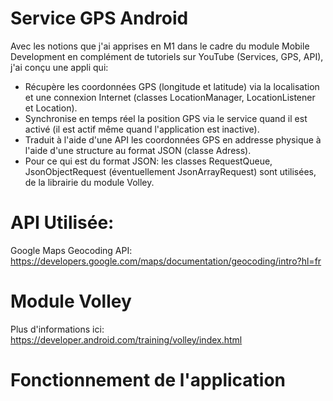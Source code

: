 # Service GPS Android
Avec les notions que j'ai apprises en M1 dans le cadre du module Mobile Development en complément de tutoriels sur YouTube (Services, GPS, API), j'ai conçu une appli qui:
- Récupère les coordonnées GPS (longitude et latitude) via la localisation et une connexion Internet (classes LocationManager, LocationListener et Location).
- Synchronise en temps réel la position GPS via le service quand il est activé (il est actif même quand l'application est inactive).
- Traduit à l'aide d'une API les coordonnées GPS en addresse physique à l'aide d'une structure au format JSON (classe Adress).
- Pour ce qui est du format JSON: les classes RequestQueue, JsonObjectRequest (éventuellement JsonArrayRequest) sont utilisées, de la librairie du module Volley.

# API Utilisée:
Google Maps Geocoding API: https://developers.google.com/maps/documentation/geocoding/intro?hl=fr

# Module Volley
Plus d'informations ici: https://developer.android.com/training/volley/index.html

# Fonctionnement de l'application
